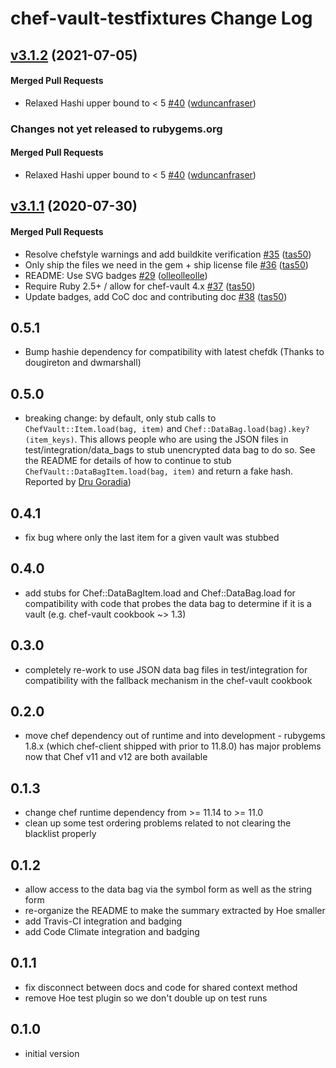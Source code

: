 # chef-vault-testfixtures Change Log

<!-- latest_release 3.1.2 -->
## [v3.1.2](https://github.com/chef/chef-vault-testfixtures/tree/v3.1.2) (2021-07-05)

#### Merged Pull Requests
- Relaxed Hashi upper bound to &lt; 5 [#40](https://github.com/chef/chef-vault-testfixtures/pull/40) ([wduncanfraser](https://github.com/wduncanfraser))
<!-- latest_release -->

<!-- release_rollup since=3.1.1 -->
### Changes not yet released to rubygems.org

#### Merged Pull Requests
- Relaxed Hashi upper bound to &lt; 5 [#40](https://github.com/chef/chef-vault-testfixtures/pull/40) ([wduncanfraser](https://github.com/wduncanfraser)) <!-- 3.1.2 -->
<!-- release_rollup -->

<!-- latest_stable_release -->
## [v3.1.1](https://github.com/chef/chef-vault-testfixtures/tree/v3.1.1) (2020-07-30)

#### Merged Pull Requests
- Resolve chefstyle warnings and add buildkite verification [#35](https://github.com/chef/chef-vault-testfixtures/pull/35) ([tas50](https://github.com/tas50))
- Only ship the files we need in the gem + ship license file [#36](https://github.com/chef/chef-vault-testfixtures/pull/36) ([tas50](https://github.com/tas50))
- README: Use SVG badges [#29](https://github.com/chef/chef-vault-testfixtures/pull/29) ([olleolleolle](https://github.com/olleolleolle))
- Require Ruby 2.5+ / allow for chef-vault 4.x [#37](https://github.com/chef/chef-vault-testfixtures/pull/37) ([tas50](https://github.com/tas50))
- Update badges, add CoC doc and contributing doc [#38](https://github.com/chef/chef-vault-testfixtures/pull/38) ([tas50](https://github.com/tas50))
<!-- latest_stable_release -->



## 0.5.1

* Bump hashie dependency for compatibility with latest chefdk (Thanks to
  dougireton and dwmarshall)

## 0.5.0

* breaking change: by default, only stub calls to `ChefVault::Item.load(bag, item)` and `Chef::DataBag.load(bag).key?(item_keys)`.  This allows people who are using the JSON files in test/integration/data_bags to stub unencrypted data bag to do so.  See the README for details of how to continue to stub `ChefVault::DataBagItem.load(bag, item)` and return a fake hash.  Reported by [Dru Goradia](https://github.com/dgoradia-atlas))

## 0.4.1

* fix bug where only the last item for a given vault was stubbed

## 0.4.0

* add stubs for Chef::DataBagItem.load and Chef::DataBag.load for compatibility with code that probes the data bag to determine if it is a vault (e.g. chef-vault cookbook ~> 1.3)

## 0.3.0

* completely re-work to use JSON data bag files in test/integration for compatibility with the fallback mechanism in the chef-vault cookbook

## 0.2.0

* move chef dependency out of runtime and into development - rubygems 1.8.x (which chef-client shipped with prior to 11.8.0) has major problems now that Chef v11 and v12 are both available

## 0.1.3

* change chef runtime dependency from >= 11.14 to >= 11.0
* clean up some test ordering problems related to not clearing the blacklist properly

## 0.1.2

* allow access to the data bag via the symbol form as well as the string form
* re-organize the README to make the summary extracted by Hoe smaller
* add Travis-CI integration and badging
* add Code Climate integration and badging

## 0.1.1

* fix disconnect between docs and code for shared context method
* remove Hoe test plugin so we don't double up on test runs

## 0.1.0

* initial version